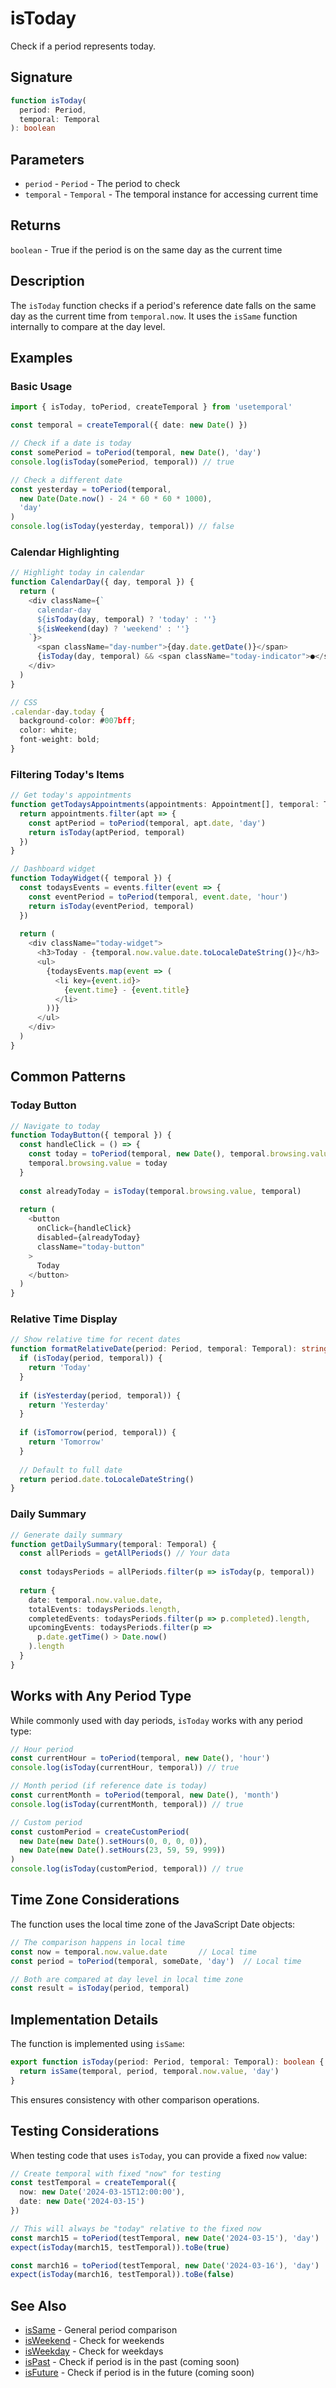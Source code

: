 # isToday

Check if a period represents today.

## Signature

```typescript
function isToday(
  period: Period,
  temporal: Temporal
): boolean
```

## Parameters

- `period` - `Period` - The period to check
- `temporal` - `Temporal` - The temporal instance for accessing current time

## Returns

`boolean` - True if the period is on the same day as the current time

## Description

The `isToday` function checks if a period's reference date falls on the same day as the current time from `temporal.now`. It uses the `isSame` function internally to compare at the day level.

## Examples

### Basic Usage

```typescript
import { isToday, toPeriod, createTemporal } from 'usetemporal'

const temporal = createTemporal({ date: new Date() })

// Check if a date is today
const somePeriod = toPeriod(temporal, new Date(), 'day')
console.log(isToday(somePeriod, temporal)) // true

// Check a different date
const yesterday = toPeriod(temporal, 
  new Date(Date.now() - 24 * 60 * 60 * 1000), 
  'day'
)
console.log(isToday(yesterday, temporal)) // false
```

### Calendar Highlighting

```typescript
// Highlight today in calendar
function CalendarDay({ day, temporal }) {
  return (
    <div className={`
      calendar-day 
      ${isToday(day, temporal) ? 'today' : ''}
      ${isWeekend(day) ? 'weekend' : ''}
    `}>
      <span className="day-number">{day.date.getDate()}</span>
      {isToday(day, temporal) && <span className="today-indicator">●</span>}
    </div>
  )
}

// CSS
.calendar-day.today {
  background-color: #007bff;
  color: white;
  font-weight: bold;
}
```

### Filtering Today's Items

```typescript
// Get today's appointments
function getTodaysAppointments(appointments: Appointment[], temporal: Temporal) {
  return appointments.filter(apt => {
    const aptPeriod = toPeriod(temporal, apt.date, 'day')
    return isToday(aptPeriod, temporal)
  })
}

// Dashboard widget
function TodayWidget({ temporal }) {
  const todaysEvents = events.filter(event => {
    const eventPeriod = toPeriod(temporal, event.date, 'hour')
    return isToday(eventPeriod, temporal)
  })
  
  return (
    <div className="today-widget">
      <h3>Today - {temporal.now.value.date.toLocaleDateString()}</h3>
      <ul>
        {todaysEvents.map(event => (
          <li key={event.id}>
            {event.time} - {event.title}
          </li>
        ))}
      </ul>
    </div>
  )
}
```

## Common Patterns

### Today Button

```typescript
// Navigate to today
function TodayButton({ temporal }) {
  const handleClick = () => {
    const today = toPeriod(temporal, new Date(), temporal.browsing.value.type)
    temporal.browsing.value = today
  }
  
  const alreadyToday = isToday(temporal.browsing.value, temporal)
  
  return (
    <button 
      onClick={handleClick}
      disabled={alreadyToday}
      className="today-button"
    >
      Today
    </button>
  )
}
```

### Relative Time Display

```typescript
// Show relative time for recent dates
function formatRelativeDate(period: Period, temporal: Temporal): string {
  if (isToday(period, temporal)) {
    return 'Today'
  }
  
  if (isYesterday(period, temporal)) {
    return 'Yesterday'
  }
  
  if (isTomorrow(period, temporal)) {
    return 'Tomorrow'
  }
  
  // Default to full date
  return period.date.toLocaleDateString()
}
```

### Daily Summary

```typescript
// Generate daily summary
function getDailySummary(temporal: Temporal) {
  const allPeriods = getAllPeriods() // Your data
  
  const todaysPeriods = allPeriods.filter(p => isToday(p, temporal))
  
  return {
    date: temporal.now.value.date,
    totalEvents: todaysPeriods.length,
    completedEvents: todaysPeriods.filter(p => p.completed).length,
    upcomingEvents: todaysPeriods.filter(p => 
      p.date.getTime() > Date.now()
    ).length
  }
}
```

## Works with Any Period Type

While commonly used with day periods, `isToday` works with any period type:

```typescript
// Hour period
const currentHour = toPeriod(temporal, new Date(), 'hour')
console.log(isToday(currentHour, temporal)) // true

// Month period (if reference date is today)
const currentMonth = toPeriod(temporal, new Date(), 'month')
console.log(isToday(currentMonth, temporal)) // true

// Custom period
const customPeriod = createCustomPeriod(
  new Date(new Date().setHours(0, 0, 0, 0)),
  new Date(new Date().setHours(23, 59, 59, 999))
)
console.log(isToday(customPeriod, temporal)) // true
```

## Time Zone Considerations

The function uses the local time zone of the JavaScript Date objects:

```typescript
// The comparison happens in local time
const now = temporal.now.value.date       // Local time
const period = toPeriod(temporal, someDate, 'day')  // Local time

// Both are compared at day level in local time zone
const result = isToday(period, temporal)
```

## Implementation Details

The function is implemented using `isSame`:

```typescript
export function isToday(period: Period, temporal: Temporal): boolean {
  return isSame(temporal, period, temporal.now.value, 'day')
}
```

This ensures consistency with other comparison operations.

## Testing Considerations

When testing code that uses `isToday`, you can provide a fixed `now` value:

```typescript
// Create temporal with fixed "now" for testing
const testTemporal = createTemporal({
  now: new Date('2024-03-15T12:00:00'),
  date: new Date('2024-03-15')
})

// This will always be "today" relative to the fixed now
const march15 = toPeriod(testTemporal, new Date('2024-03-15'), 'day')
expect(isToday(march15, testTemporal)).toBe(true)

const march16 = toPeriod(testTemporal, new Date('2024-03-16'), 'day')
expect(isToday(march16, testTemporal)).toBe(false)
```

## See Also

- [isSame](/api/operations/is-same) - General period comparison
- [isWeekend](/api/utilities/is-weekend) - Check for weekends
- [isWeekday](/api/utilities/is-weekday) - Check for weekdays
- [isPast](/api/utilities/is-past) - Check if period is in the past (coming soon)
- [isFuture](/api/utilities/is-future) - Check if period is in the future (coming soon)